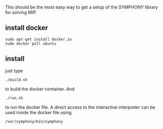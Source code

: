This should be the most easy way to get a setup of the SYMPHONY library for solving MIP.

## install docker

```
sudo apt-get install docker.io
sudo docker pull ubuntu
```

## install

just type

```
./build.sh
```

to build the docker container. And 

```
./run.sh
```

to run the docker file.
A direct access to the interactive interpreter can be used inside the docker file using

```
/var/symphony/bin/symphony
```
